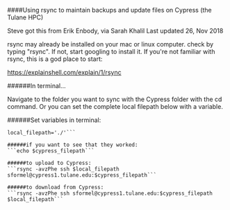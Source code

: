 ####Using rsync to maintain backups and update files on Cypress (the Tulane HPC)

Steve got this from Erik Enbody, via Sarah Khalil
Last updated 26, Nov 2018

rsync may already be installed on your mac or linux computer.  check by typing "rsync".  If not, start googling to install it.  If you're not familiar with rsync, this is a god place to start:

https://explainshell.com/explain/1/rsync

######In terminal...

Navigate to the folder you want to sync with the Cypress folder with the cd command.  Or you can set the complete local filepath below with a variable.

######Set variables in terminal:
```cypress_filepath='/lustre/project/svanbael/steve/SF1/SF1_scripts/'
local_filepath='./'```

######if you want to see that they worked:
```echo $cypress_filepath```

######to upload to Cypress:
```rsync -avzPhe ssh $local_filepath sformel@cypress1.tulane.edu:$cypress_filepath```

######to download from Cypress:
```rsync -avzPhe ssh sformel@cypress1.tulane.edu:$cypress_filepath $local_filepath```
